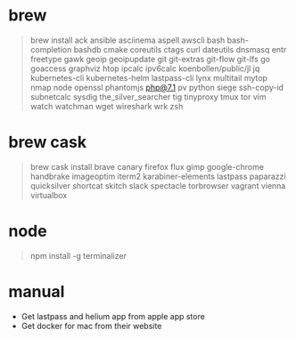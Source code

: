 # brew

>brew install ack ansible asciinema aspell awscli bash bash-completion bashdb cmake coreutils ctags curl dateutils dnsmasq entr freetype gawk geoip geoipupdate git git-extras git-flow git-lfs go goaccess graphviz htop ipcalc ipv6calc koenbollen/public/jl jq kubernetes-cli kubernetes-helm lastpass-cli lynx multitail mytop nmap node openssl phantomjs php@7.1 pv python siege ssh-copy-id subnetcalc sysdig the_silver_searcher tig tinyproxy tmux tor vim watch watchman wget wireshark wrk zsh


# brew cask

>brew cask install brave canary firefox flux gimp google-chrome handbrake imageoptim iterm2 karabiner-elements lastpass paparazzi quicksilver shortcat skitch slack spectacle torbrowser vagrant vienna virtualbox

# node

>npm install -g terminalizer

# manual
* Get lastpass and helium app from apple app store
* Get docker for mac from their website
